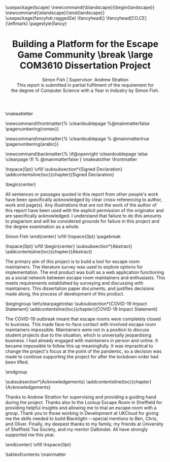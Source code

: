 ﻿---
title: Building a Platform for the Escape Game Community \break
  \large COM3610 Dissertation Project
subtitle: 
author: |
  Simon Fish | Supervisor: Andrew Stratton \
  This report is submitted in partial fulfilment of the requirement for \
  the degree of Computer Science with a Year in Industry by Simon Fish.
geometry: left=37mm,right=25mm,top=25mm,bottom=25mm
papersize: a4
links-as-notes: true
bibliography: [bibliography.bib]
link-citations: true
table-of-contents: true
documentclass: report
header-includes: |
  \usepackage{lscape}
  \newcommand{\blandscape}{\begin{landscape}}
  \newcommand{\elandscape}{\end{landscape}}
  \usepackage{fancyhdr,ragged2e}
  \fancyhead{}
  \fancyhead[CO,CE]{\leftmark}
  \pagestyle{fancy}
---
\makeatletter

\newcommand\frontmatter{%
    \cleardoublepage
  %\@mainmatterfalse
  \pagenumbering{roman}}

\newcommand\mainmatter{%
    \cleardoublepage
 % \@mainmattertrue
  \pagenumbering{arabic}}

\newcommand\backmatter{%
  \if@openright
    \cleardoublepage
  \else
    \clearpage
  \fi
 % \@mainmatterfalse
   }
\makeatother
\frontmatter
<!-- First page -->
\hspace{0pt}
\vfill
\subsubsection*{Signed Declaration} 
\addcontentsline{toc}{chapter}{Signed Declaration}

\begin{center}

All sentences or passages quoted in this report from other people's work have
been specifically acknowledged by clear cross-referencing to author, work and
page(s). Any illustrations that are not the work of the author of this report
have been used with the explicit permission of the originator and are
specifically acknowledged. I understand that failure to do this amounts to
plagiarism and will be considered grounds for failure in this project and the
degree examination as a whole.

Simon Fish
\end{center}
\vfill
\hspace{0pt}
\pagebreak
<!-- Abstract -->
<!--
This should be two or three short paragraphs (100-150 words total), summarising
the dissertation. It is important that this is not just a restatement of the
original project outline. A suggested flow is background, project aims and main
achievements. A bad abstract would have a final paragraph that just said "the
achievements will be described" - this is useless, as it says nothing. From the
abstract a reader should be able to ascertain if the project is of interest to
them and presents results of which they would like to know more details.
-->

\hspace{0pt}
\vfill
\begin{center}
\subsubsection*{Abstract} 
\addcontentsline{toc}{chapter}{Abstract}

The primary aim of this project is to build a tool for escape room maintainers.
The literature survey was used to explore options for implementation. The end
product was built as a web application functioning as a social network between
escape room maintainers and enthusiasts. This meets requirements established by
surveying and discussing with maintainers. This dissertation paper documents,
and justifies decisions made along, the process of development of this product.

\begingroup
\let\clearpage\relax \subsubsection*{COVID-19 Impact Statement}
\addcontentsline{toc}{chapter}{COVID-19 Impact Statement}

The COVID-19 outbreak meant that escape rooms were completely closed to
business. This made face-to-face contact with involved escape room maintainers
impossible. Maintainers were not in a position to discuss student projects due
to the situation, which is universally jeopardising business. I had already
engaged with maintainers in person and online. It became impossible to follow
this up meaningfully. It was impractical to change the project's focus at the
point of the pandemic, so a decision was made to continue supporting the project
for after the lockdown order had been lifted.

\endgroup

\subsubsection*{Acknowledgements}
\addcontentsline{toc}{chapter}{Acknowledgements}

Thanks to Andrew Stratton for supervising and providing a guiding hand during
the project. Thanks also to the Lockup Escape Room in Sheffield for providing
helpful insights and allowing me to trial an escape room with a group. Thank you
to those working in Development at UKCloud for giving me the skills needed to
build Blacklight---special mentions to Ben, Chris, and Oliver. Finally, my
deepest thanks to my family, my friends at University of Sheffield Tea Society,
and my mentor Dalbinder. All have strongly supported me this year.

\end{center}
\vfill
\hspace{0pt}

<!-- Contents -->
\tableofcontents
\mainmatter